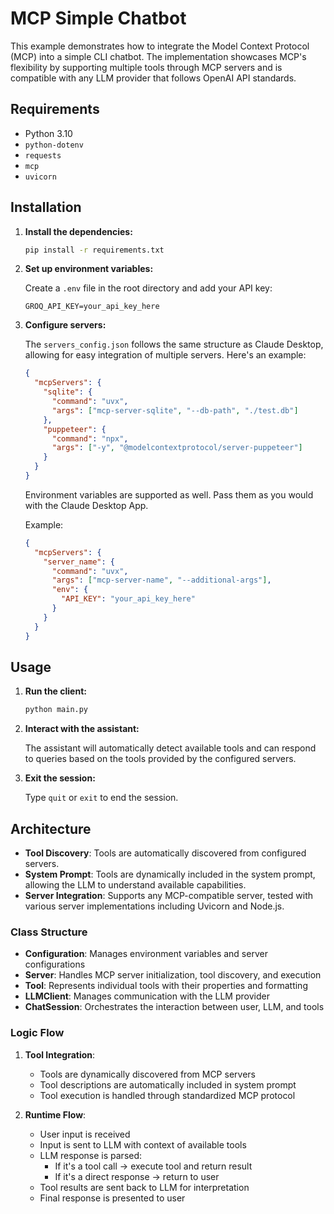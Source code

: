# MCP Simple Chatbot

This example demonstrates how to integrate the Model Context Protocol (MCP) into a simple CLI chatbot. The implementation showcases MCP's flexibility by supporting multiple tools through MCP servers and is compatible with any LLM provider that follows OpenAI API standards.

## Requirements

- Python 3.10
- `python-dotenv`
- `requests`
- `mcp`
- `uvicorn`

## Installation

1. **Install the dependencies:**

   ```bash
   pip install -r requirements.txt
   ```

2. **Set up environment variables:**

   Create a `.env` file in the root directory and add your API key:

   ```plaintext
   GROQ_API_KEY=your_api_key_here
   ```

3. **Configure servers:**

   The `servers_config.json` follows the same structure as Claude Desktop, allowing for easy integration of multiple servers. 
   Here's an example:

   ```json
   {
     "mcpServers": {
       "sqlite": {
         "command": "uvx",
         "args": ["mcp-server-sqlite", "--db-path", "./test.db"]
       },
       "puppeteer": {
         "command": "npx",
         "args": ["-y", "@modelcontextprotocol/server-puppeteer"]
       }
     }
   }
   ```
   Environment variables are supported as well. Pass them as you would with the Claude Desktop App.

   Example:
   ```json
   {
     "mcpServers": {
       "server_name": {
         "command": "uvx",
         "args": ["mcp-server-name", "--additional-args"],
         "env": {
           "API_KEY": "your_api_key_here"
         }
       }
     }
   }
   ```

## Usage

1. **Run the client:**

   ```bash
   python main.py
   ```

2. **Interact with the assistant:**
   
   The assistant will automatically detect available tools and can respond to queries based on the tools provided by the configured servers.

3. **Exit the session:**

   Type `quit` or `exit` to end the session.

## Architecture

- **Tool Discovery**: Tools are automatically discovered from configured servers.
- **System Prompt**: Tools are dynamically included in the system prompt, allowing the LLM to understand available capabilities.
- **Server Integration**: Supports any MCP-compatible server, tested with various server implementations including Uvicorn and Node.js.

### Class Structure
- **Configuration**: Manages environment variables and server configurations
- **Server**: Handles MCP server initialization, tool discovery, and execution
- **Tool**: Represents individual tools with their properties and formatting
- **LLMClient**: Manages communication with the LLM provider
- **ChatSession**: Orchestrates the interaction between user, LLM, and tools

### Logic Flow

1. **Tool Integration**:
   - Tools are dynamically discovered from MCP servers
   - Tool descriptions are automatically included in system prompt
   - Tool execution is handled through standardized MCP protocol

2. **Runtime Flow**:
   - User input is received
   - Input is sent to LLM with context of available tools
   - LLM response is parsed:
     - If it's a tool call → execute tool and return result
     - If it's a direct response → return to user
   - Tool results are sent back to LLM for interpretation
   - Final response is presented to user


